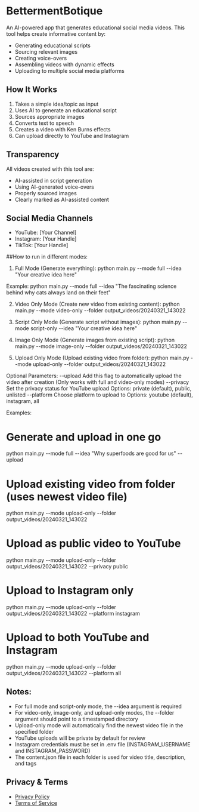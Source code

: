 # BettermentBotique

An AI-powered app that generates educational social media videos. This tool helps create informative content by:
- Generating educational scripts
- Sourcing relevant images
- Creating voice-overs
- Assembling videos with dynamic effects
- Uploading to multiple social media platforms

## How It Works

1. Takes a simple idea/topic as input
2. Uses AI to generate an educational script
3. Sources appropriate images
4. Converts text to speech
5. Creates a video with Ken Burns effects
6. Can upload directly to YouTube and Instagram

## Transparency

All videos created with this tool are:
- AI-assisted in script generation
- Using AI-generated voice-overs
- Properly sourced images
- Clearly marked as AI-assisted content

## Social Media Channels

- YouTube: [Your Channel]
- Instagram: [Your Handle]
- TikTok: [Your Handle]

##How to run in different modes:

1. Full Mode (Generate everything):
python main.py --mode full --idea "Your creative idea here"

Example:
python main.py --mode full --idea "The fascinating science behind why cats always land on their feet"

2. Video Only Mode (Create new video from existing content):
python main.py --mode video-only --folder output_videos/20240321_143022

3. Script Only Mode (Generate script without images):
python main.py --mode script-only --idea "Your creative idea here"

4. Image Only Mode (Generate images from existing script):
python main.py --mode image-only --folder output_videos/20240321_143022

5. Upload Only Mode (Upload existing video from folder):
python main.py --mode upload-only --folder output_videos/20240321_143022

Optional Parameters:
--upload    Add this flag to automatically upload the video after creation
            (Only works with full and video-only modes)
--privacy   Set the privacy status for YouTube upload
            Options: private (default), public, unlisted
--platform  Choose platform to upload to
            Options: youtube (default), instagram, all

Examples:
# Generate and upload in one go
python main.py --mode full --idea "Why superfoods are good for us" --upload

# Upload existing video from folder (uses newest video file)
python main.py --mode upload-only --folder output_videos/20240321_143022

# Upload as public video to YouTube
python main.py --mode upload-only --folder output_videos/20240321_143022 --privacy public

# Upload to Instagram only
python main.py --mode upload-only --folder output_videos/20240321_143022 --platform instagram

# Upload to both YouTube and Instagram
python main.py --mode upload-only --folder output_videos/20240321_143022 --platform all

## Notes:
- For full mode and script-only mode, the --idea argument is required
- For video-only, image-only, and upload-only modes, the --folder argument should point to a timestamped directory
- Upload-only mode will automatically find the newest video file in the specified folder
- YouTube uploads will be private by default for review
- Instagram credentials must be set in .env file (INSTAGRAM_USERNAME and INSTAGRAM_PASSWORD)
- The content.json file in each folder is used for video title, description, and tags

## Privacy & Terms

- [Privacy Policy](https://esper6.github.io/bettermentbotique.github.io/)
- [Terms of Service](https://esper6.github.io/bettermentbotique.github.io/terms) 